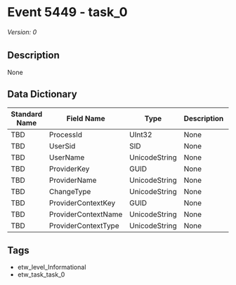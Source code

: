 # Event 5449 - task_0
###### Version: 0

## Description
None

## Data Dictionary
|Standard Name|Field Name|Type|Description|Sample Value|
|---|---|---|---|---|
|TBD|ProcessId|UInt32|None|`None`|
|TBD|UserSid|SID|None|`None`|
|TBD|UserName|UnicodeString|None|`None`|
|TBD|ProviderKey|GUID|None|`None`|
|TBD|ProviderName|UnicodeString|None|`None`|
|TBD|ChangeType|UnicodeString|None|`None`|
|TBD|ProviderContextKey|GUID|None|`None`|
|TBD|ProviderContextName|UnicodeString|None|`None`|
|TBD|ProviderContextType|UnicodeString|None|`None`|

## Tags
* etw_level_Informational
* etw_task_task_0